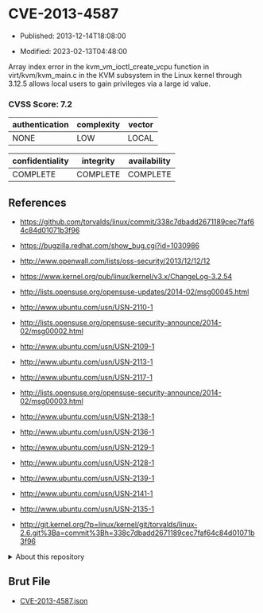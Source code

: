 # CVE-2013-4587

- Published: 2013-12-14T18:08:00

- Modified: 2023-02-13T04:48:00

Array index error in the kvm_vm_ioctl_create_vcpu function in virt/kvm/kvm_main.c in the KVM subsystem in the Linux kernel through 3.12.5 allows local users to gain privileges via a large id value.

### CVSS Score: **7.2**

| authentication | complexity | vector |
| --- | --- | --- |
| NONE | LOW | LOCAL |

| confidentiality | integrity | availability |
| --- | --- | --- |
| COMPLETE | COMPLETE | COMPLETE |

## References

* https://github.com/torvalds/linux/commit/338c7dbadd2671189cec7faf64c84d01071b3f96

* https://bugzilla.redhat.com/show_bug.cgi?id=1030986

* http://www.openwall.com/lists/oss-security/2013/12/12/12

* https://www.kernel.org/pub/linux/kernel/v3.x/ChangeLog-3.2.54

* http://lists.opensuse.org/opensuse-updates/2014-02/msg00045.html

* http://www.ubuntu.com/usn/USN-2110-1

* http://lists.opensuse.org/opensuse-security-announce/2014-02/msg00002.html

* http://www.ubuntu.com/usn/USN-2109-1

* http://www.ubuntu.com/usn/USN-2113-1

* http://www.ubuntu.com/usn/USN-2117-1

* http://lists.opensuse.org/opensuse-security-announce/2014-02/msg00003.html

* http://www.ubuntu.com/usn/USN-2138-1

* http://www.ubuntu.com/usn/USN-2136-1

* http://www.ubuntu.com/usn/USN-2129-1

* http://www.ubuntu.com/usn/USN-2128-1

* http://www.ubuntu.com/usn/USN-2139-1

* http://www.ubuntu.com/usn/USN-2141-1

* http://www.ubuntu.com/usn/USN-2135-1

* http://git.kernel.org/?p=linux/kernel/git/torvalds/linux-2.6.git%3Ba=commit%3Bh=338c7dbadd2671189cec7faf64c84d01071b3f96

<details>
<summary>About this repository</summary> 

  This repository is part of the project [Live Hack CVE](https://github.com/Live-Hack-CVE). Main website can be found [www.live-hack.org](https://www.live-hack.org) 
  
  Made by [Sn0wAlice](https://github.com/Sn0wAlice) for the people that care about security and need to have a feed of the latest CVEs. Hope you enjoy it, don't forget to star the repo and follow me on [Twitter](https://twitter.com/Sn0wAlice) and [Github](https://github.com/Sn0wAlice). And that is my [personnal website](https://www.alice-snow.me/)

  - [Home Page](https://github.com/Live-Hack-CVE)
  - [Framework](https://github.com/Live-Hack-CVE/cve-framework)
  - [CVE database](https://github.com/Live-Hack-CVE/full_database)
  - [Changelog](https://github.com/Live-Hack-CVE/Changelog)
</details>

## Brut File

* [CVE-2013-4587.json](https://raw.githubusercontent.com/Live-Hack-CVE/full_database/main/cves/2013/CVE-2013-4587.json)


